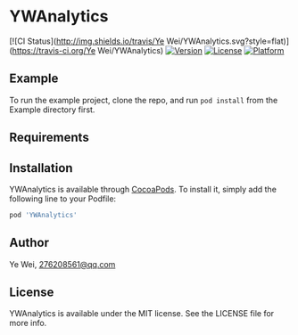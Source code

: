 # YWAnalytics

[![CI Status](http://img.shields.io/travis/Ye Wei/YWAnalytics.svg?style=flat)](https://travis-ci.org/Ye Wei/YWAnalytics)
[![Version](https://img.shields.io/cocoapods/v/YWAnalytics.svg?style=flat)](http://cocoapods.org/pods/YWAnalytics)
[![License](https://img.shields.io/cocoapods/l/YWAnalytics.svg?style=flat)](http://cocoapods.org/pods/YWAnalytics)
[![Platform](https://img.shields.io/cocoapods/p/YWAnalytics.svg?style=flat)](http://cocoapods.org/pods/YWAnalytics)

## Example

To run the example project, clone the repo, and run `pod install` from the Example directory first.

## Requirements

## Installation

YWAnalytics is available through [CocoaPods](http://cocoapods.org). To install
it, simply add the following line to your Podfile:

```ruby
pod 'YWAnalytics'
```

## Author

Ye Wei, 276208561@qq.com

## License

YWAnalytics is available under the MIT license. See the LICENSE file for more info.
